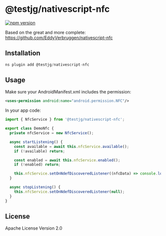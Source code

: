 # @testjg/nativescript-nfc

[![npm version](https://badge.fury.io/js/@testjg%2Fnativescript-guid.svg)](https://badge.fury.io/js/@testjg%2Fnativescript-guid)

Based on the great and more complete: https://github.com/EddyVerbruggen/nativescript-nfc

## Installation

```javascript
ns plugin add @testjg/nativescript-nfc
```

## Usage

Make sure your AndroidManifest.xml includes the permission:

```xml
<uses-permission android:name="android.permission.NFC"/>
```

In your app code:

```typescript
import { NfcService } from '@testjg/nativescript-nfc';

export class DemoNfc {
  private nfcService = new NfcService();

  async startListening() {
    const available = await this.nfcService.available();
    if (!available) return;

    const enabled = await this.nfcService.enabled();
    if (!enabled) return;

    this.nfcService.setOnNdefDiscoveredListener((nfcData) => console.log('Scanned', nfcData));
  }

  async stopListening() {
    this.nfcService.setOnNdefDiscoveredListener(null);
  }
}
```

## License

Apache License Version 2.0
